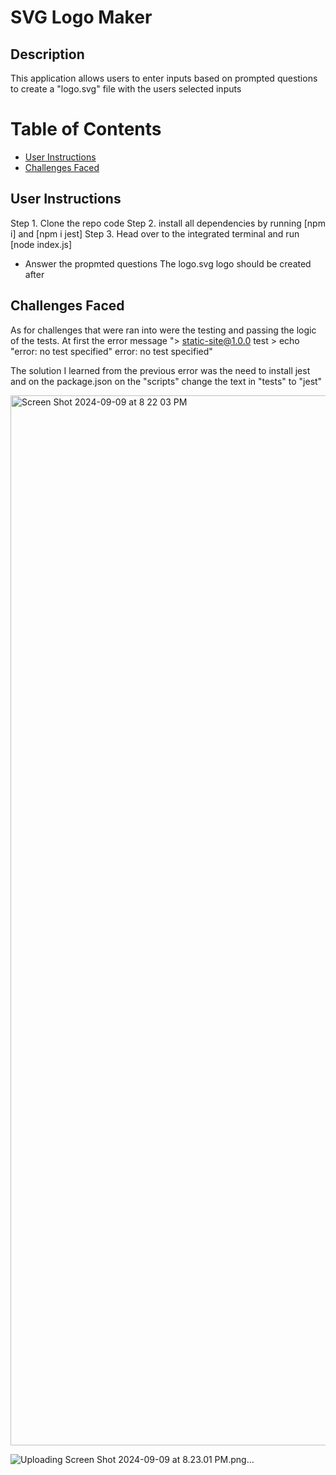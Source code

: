 # SVG Logo Maker

## Description 
This application allows users to enter inputs based on prompted questions to create a "logo.svg" file with the users selected inputs

# Table of Contents
- [User Instructions](##User-Instructions)
- [Challenges Faced](##Challenges-Faced)

## User Instructions
Step 1. Clone the repo code 
Step 2. install all dependencies by running [npm i] and [npm i jest]
Step 3. Head over to the integrated terminal and run [node index.js]
- Answer the propmted questions
The logo.svg logo should be created after

## Challenges Faced
As for challenges that were ran into were the testing and passing the logic of the tests. At first the error message "> static-site@1.0.0 test > echo "error: no test specified" error: no test specified"

The solution I learned from the previous error was the need to install jest and on the package.json on the "scripts" change the text in "tests" to "jest"

<img width="1680" alt="Screen Shot 2024-09-09 at 8 22 03 PM" src="https://github.com/user-attachments/assets/5454cfeb-5d97-4955-b486-efac3d3d41bc">


![Uploading Screen Shot 2024-09-09 at 8.23.01 PM.png…]()

